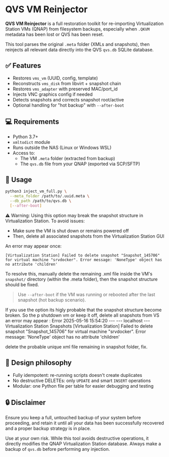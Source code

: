 # QVS VM Reinjector

**QVS VM Reinjector** is a full restoration toolkit for re-importing Virtualization Station VMs (QNAP) from filesystem backups, especially when `.QKVM` metadata has been lost or QVS has been reset.

This tool parses the original `.meta` folder (XMLs and snapshots), then reinjects all relevant data directly into the QVS `qvs.db` SQLite database.

## ✅ Features

- Restores `vms_vm` (UUID, config, template)
- Reconstructs `vms_disk` from libvirt + snapshot chain
- Restores `vms_adapter` with preserved MAC/port_id
- Injects VNC graphics config if needed
- Detects snapshots and corrects snapshot root/active
- Optional handling for "hot backup" with `--after-boot`

## 💻 Requirements

- Python 3.7+
- `xmltodict` module
- Runs outside the NAS (Linux or Windows WSL)
- Access to:
  - The VM `.meta` folder (extracted from backup)
  - The `qvs.db` file from your QNAP (exported via SCP/SFTP)

## 🚀 Usage

```bash
python3 inject_vm_full.py \
  --meta_folder /path/to/.uuid.meta \
  --db_path /path/to/qvs.db \
  [--after-boot]
```

⚠️ Warning: Using this option may break the snapshot structure in Virtualization Station. To avoid issues: 
- Make sure the VM is shut down or remains powered off
- Then, delete all associated snapshots from the Virtualization Station GUI

An error may appear once:
```
[Virtualization Station] Failed to delete snapshot "Snapshot_145706" for virtual machine "srvdocker". Error message: 'NoneType' object has no attribute 'children'
```
To resolve this, manually delete the remaining .xml file inside the VM's `snapshot/` directory (within the .meta folder), then the snapshot structure should be fixed.


> Use `--after-boot` if the VM was running or rebooted after the last snapshot (hot backup scenario).

If you use the option its higly probable that the snapshot structure become broken. So the p
shutdown vm or keep it off, delete all snapshots from VS
an error may appear :
Error	2025-05-16	15:54:20	---	---	localhost	---	Virtualization Station	Snapshots	[Virtualization Station] Failed to delete snapshot "Snapshot_145706" for virtual machine "srvdocker". Error message: 'NoneType' object has no attribute 'children'

delete the probable unique xml file remaining in snapshot folder, fix.



## 🧠 Design philosophy

- Fully idempotent: re-running scripts doesn't create duplicates
- No destructive DELETEs: only `UPDATE` and smart `INSERT` operations
- Modular: one Python file per table for easier debugging and testing


## 🔒 Disclaimer

Ensure you keep a full, untouched backup of your system before proceeding, and retain it until all your data has been successfully recovered and a proper backup strategy is in place.

Use at your own risk. While this tool avoids destructive operations, it directly modifies the QNAP Virtualization Station database. Always make a backup of `qvs.db` before performing any injection.


